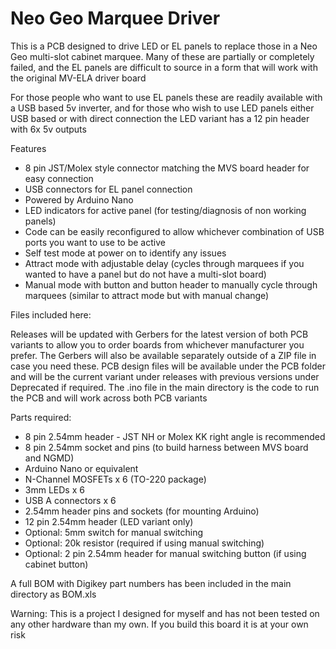 # Neo Geo Marquee Driver

This is a PCB designed to drive LED or EL panels to replace those in a Neo Geo multi-slot cabinet marquee. Many of these are partially or completely failed, and the EL panels are difficult to source in a form that will work with the original MV-ELA driver board

For those people who want to use EL panels these are readily available with a USB based 5v inverter, and for those who wish to use LED panels either USB based or with direct connection the LED variant has a 12 pin header with 6x 5v outputs

Features

- 8 pin JST/Molex style connector matching the MVS board header for easy connection
- USB connectors for EL panel connection
- Powered by Arduino Nano
- LED indicators for active panel (for testing/diagnosis of non working panels)
- Code can be easily reconfigured to allow whichever combination of USB ports you want to use to be active
- Self test mode at power on to identify any issues
- Attract mode with adjustable delay (cycles through marquees if you wanted to have a panel but do not have a multi-slot board)
- Manual mode with button and button header to manually cycle through marquees (similar to attract mode but with manual change)

Files included here:

Releases will be updated with Gerbers for the latest version of both PCB variants to allow you to order boards from whichever manufacturer you prefer. The Gerbers will also be available separately outside of a ZIP file in case you need these. PCB design files will be available under the PCB folder and will be the current variant under releases with previous versions under Deprecated if required. The .ino file in the main directory is the code to run the PCB and will work across both PCB variants

Parts required:

- 8 pin 2.54mm header - JST NH or Molex KK right angle is recommended
- 8 pin 2.54mm socket and pins (to build harness between MVS board and NGMD)
- Arduino Nano or equivalent
- N-Channel MOSFETs x 6 (TO-220 package)
- 3mm LEDs x 6
- USB A connectors x 6
- 2.54mm header pins and sockets (for mounting Arduino)
- 12 pin 2.54mm header (LED variant only)
- Optional: 5mm switch for manual switching
- Optional: 20k resistor (required if using manual switching)
- Optional: 2 pin 2.54mm header for manual switching button (if using cabinet button)

A full BOM with Digikey part numbers has been included in the main directory as BOM.xls

 Warning: This is a project I designed for myself and has not been tested on any other hardware than my own. If you build this board it is at your own risk
